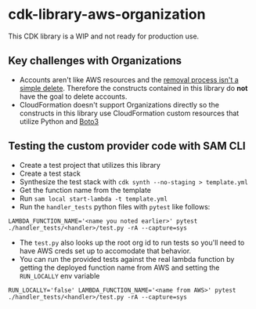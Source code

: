 # cdk-library-aws-organization

This CDK library is a WIP and not ready for production use.

## Key challenges with Organizations
- Accounts aren't like AWS resources and the [removal process isn't a simple delete](https://docs.aws.amazon.com/organizations/latest/userguide/orgs_manage_accounts_remove.html). Therefore the constructs contained in this library do **not** have the goal to delete accounts.
- CloudFormation doesn't support Organizations directly so the constructs in this library use CloudFormation custom resources that utilize Python and [Boto3](https://boto3.amazonaws.com/v1/documentation/api/latest/reference/services/organizations.html)

## Testing the custom provider code with SAM CLI

- Create a test project that utilizes this library
- Create a test stack
- Synthesize the test stack with `cdk synth --no-staging > template.yml`
- Get the function name from the template
- Run `sam local start-lambda -t template.yml`
- Run the `handler_tests` python files with `pytest` like follows:
```
LAMBDA_FUNCTION_NAME='<name you noted earlier>' pytest ./handler_tests/<handler>/test.py -rA --capture=sys
```
- The `test.py` also looks up the root org id to run tests so you'll need to have AWS creds set up to accomodate that behavior.
- You can run the provided tests against the real lambda function by getting the deployed function name from AWS and setting the `RUN_LOCALLY` env variable
```
RUN_LOCALLY='false' LAMBDA_FUNCTION_NAME='<name from AWS>' pytest ./handler_tests/<handler>/test.py -rA --capture=sys
```
